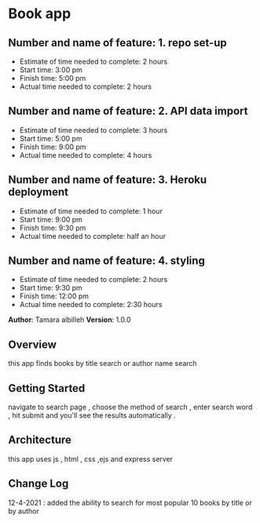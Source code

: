 # Book app

## Number and name of feature: 1. repo set-up
* Estimate of time needed to complete: 2 hours
* Start time: 3:00 pm 
* Finish time: 5:00 pm
* Actual time needed to complete: 2 hours

## Number and name of feature: 2. API data import
* Estimate of time needed to complete: 3 hours
* Start time: 5:00 pm 
* Finish time: 9:00 pm
* Actual time needed to complete: 4 hours

## Number and name of feature: 3. Heroku deployment
* Estimate of time needed to complete: 1 hour
* Start time: 9:00 pm 
* Finish time: 9:30 pm
* Actual time needed to complete: half an hour

## Number and name of feature: 4. styling
* Estimate of time needed to complete: 2 hours
* Start time: 9:30 pm 
* Finish time: 12:00 pm
* Actual time needed to complete: 2:30 hours

**Author**: Tamara albilleh
**Version**: 1.0.0 
<!-- (increment the patch/fix version number if you make more commits past your first submission) -->

## Overview
this app finds books by title search or author name search
<!-- Provide a high level overview of what this application is and why you are building it, beyond the fact that it's an assignment for a Code 301 class. (i.e. What's your problem domain?) -->

## Getting Started
navigate to search page , choose the method of search , enter search word , hit submit and you'll see the results automatically .
<!-- What are the steps that a user must take in order to build this app on their own machine and get it running? -->

## Architecture
this app uses js , html , css ,ejs and express server 
<!-- Provide a detailed description of the application design. What technologies (languages, libraries, etc) you're using, and any other relevant design information. -->

## Change Log
12-4-2021 : added the ability to search for most popular 10 books by title or by author 
<!-- Use this area to document the iterative changes made to your application as each feature is successfully implemented. Use time stamps. Here's an examples:

01-01-2001 4:59pm - Application now has a fully-functional express server, with GET and POST routes for the book resource.

## Credits and Collaborations
<!-- Give credit (and a link) to other people or resources that helped you build this application. -->
